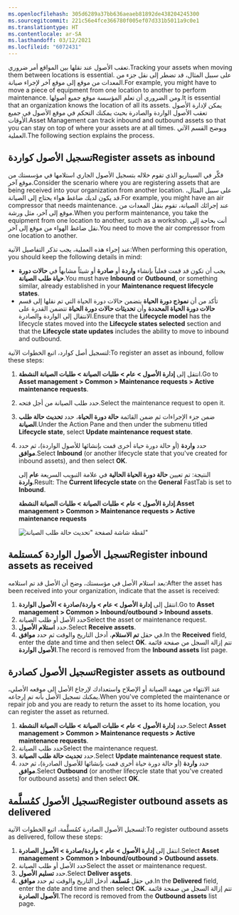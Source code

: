 ```yaml
---
ms.openlocfilehash: 305d6289a37bb636aeaeb81892de438204245300
ms.sourcegitcommit: 221c56e4fce366780f005ef07d331b5011a9c0e1
ms.translationtype: HT
ms.contentlocale: ar-SA
ms.lasthandoff: 03/12/2021
ms.locfileid: "6072431"
---
```

<span data-ttu-id="7afae-101">تعقب الأصول عند نقلها بين المواقع أمر ضروري.</span><span class="sxs-lookup"><span data-stu-id="7afae-101">Tracking your assets when moving them between locations is essential.</span></span> <span data-ttu-id="7afae-102">على سبيل المثال، قد تضطر إلى نقل جزء من المعدات من موقع إلى موقع آخر لإجراء صيانة.</span><span class="sxs-lookup"><span data-stu-id="7afae-102">For example, you might have to move a piece of equipment from one location to another to perform maintenance.</span></span> <span data-ttu-id="7afae-103">ومن الضروري أن تعلم المؤسسة موقع جميع أصولها.</span><span class="sxs-lookup"><span data-stu-id="7afae-103">It is essential that an organization knows the location of all its assets.</span></span> <span data-ttu-id="7afae-104">يمكن لإدارة الأصول تعقب الأصول الواردة والصادرة بحيث يمكنك التحكم في موقع الأصول في جميع الأوقات.</span><span class="sxs-lookup"><span data-stu-id="7afae-104">Asset Management can track inbound and outbound assets so that you can stay on top of where your assets are at all times.</span></span> <span data-ttu-id="7afae-105">ويوضح القسم الآتي العملية.</span><span class="sxs-lookup"><span data-stu-id="7afae-105">The following section explains the process.</span></span>

## <a name="register-assets-as-inbound"></a><span data-ttu-id="7afae-106">تسجيل الأصول كواردة</span><span class="sxs-lookup"><span data-stu-id="7afae-106">Register assets as inbound</span></span>
<span data-ttu-id="7afae-107">فكِّر في السيناريو الذي تقوم خلاله بتسجيل الأصول الجاري استلامها في مؤسستك من موقع آخر.</span><span class="sxs-lookup"><span data-stu-id="7afae-107">Consider the scenario where you are registering assets that are being received into your organization from another location.</span></span> <span data-ttu-id="7afae-108">على سبيل المثال، قد يكون لديك ضاغط هواء يحتاج إلى الصيانة.</span><span class="sxs-lookup"><span data-stu-id="7afae-108">For example, you might have an air compressor that needs maintenance.</span></span> <span data-ttu-id="7afae-109">عند إجرائك الصيانة، تقوم بنقل المعدات من موقع إلى آخر، مثل ورشة.</span><span class="sxs-lookup"><span data-stu-id="7afae-109">When you perform maintenance, you take the equipment from one location to another, such as a workshop.</span></span> <span data-ttu-id="7afae-110">أنت بحاجة إلى نقل ضاغط الهواء من موقع إلى آخر.</span><span class="sxs-lookup"><span data-stu-id="7afae-110">You need to move the air compressor from one location to another.</span></span> 

<span data-ttu-id="7afae-111">عند إجراء هذه العملية، يجب تذكر التفاصيل الآتية:</span><span class="sxs-lookup"><span data-stu-id="7afae-111">When performing this operation, you should keep the following details in mind:</span></span>

- <span data-ttu-id="7afae-112">يجب أن تكون قد قمت فعلياً بإنشاء **واردة** أو **صادرة** أو شيئاً مشابهاً في **حالات دورة حياة طلب الصيانة**.</span><span class="sxs-lookup"><span data-stu-id="7afae-112">You must have **Inbound** or **Outbound**, or something similar, already established in your **Maintenance request lifecycle states**.</span></span> 
- <span data-ttu-id="7afae-113">تأكد من أن **نموذج دورة الحياة** يتضمن حالات دورة الحياة التي تم نقلها إلى قسم **حالات دورة الحياة المحددة** وأن **تحديثات حالات دورة الحياة** تتضمن القدرة على الانتقال إلى الواردة والصادرة.</span><span class="sxs-lookup"><span data-stu-id="7afae-113">Ensure that the **Lifecycle model** has the lifecycle states moved into the **Lifecycle states selected** section and that the **Lifecycle state updates** includes the ability to move to inbound and outbound.</span></span>

<span data-ttu-id="7afae-114">لتسجيل أصل كوارد، اتبع الخطوات الآتية:</span><span class="sxs-lookup"><span data-stu-id="7afae-114">To register an asset as inbound, follow these steps:</span></span>

1.  <span data-ttu-id="7afae-115">انتقل إلى **إدارة الأصول > عام > طلبات الصيانة > طلبات الصيانة النشطة**.</span><span class="sxs-lookup"><span data-stu-id="7afae-115">Go to **Asset management > Common > Maintenance requests > Active maintenance requests**.</span></span>
2.  <span data-ttu-id="7afae-116">حدد طلب الصيانة من أجل فتحه.</span><span class="sxs-lookup"><span data-stu-id="7afae-116">Select the maintenance request to open it.</span></span>
3.  <span data-ttu-id="7afae-117">ضمن جزء الإجراءات ثم ضمن القائمة **حالة دورة الحياة**، حدد **تحديث حالة طلب الصيانة**.</span><span class="sxs-lookup"><span data-stu-id="7afae-117">Under the Action Pane and then under the submenu titled **Lifecycle state**, select **Update maintenance request state**.</span></span>
4.  <span data-ttu-id="7afae-118">حدد **واردة** (أو حالة دورة حياة أخرى قمت بإنشائها للأصول الواردة)، ثم حدد **موافق**.</span><span class="sxs-lookup"><span data-stu-id="7afae-118">Select **Inbound** (or another lifecycle state that you've created for inbound assets), and then select **OK**.</span></span> 

    <span data-ttu-id="7afae-119">النتيجة: تم تعيين **حالة دورة الحياة الحالية** في علامة التبويب السريعة **عام** إلى **واردة**.</span><span class="sxs-lookup"><span data-stu-id="7afae-119">Result: The **Current lifecycle state** on the **General** FastTab is set to **Inbound**.</span></span>

    <span data-ttu-id="7afae-120">**إدارة الأصول > عام > طلبات الصيانة > طلبات الصيانة النشطة**.</span><span class="sxs-lookup"><span data-stu-id="7afae-120">**Asset management > Common > Maintenance requests > Active maintenance requests**</span></span>

    ![لقطة شاشة لصفحة "تحديث حالة طلب الصيانة"](../media/inbound-ss.png)
 


## <a name="register-inbound-assets-as-received"></a><span data-ttu-id="7afae-122">تسجيل الأصول الواردة كمستلمة</span><span class="sxs-lookup"><span data-stu-id="7afae-122">Register inbound assets as received</span></span>
<span data-ttu-id="7afae-123">بعد استلام الأصل في مؤسستك، وضح أن الأصل قد تم استلامه:</span><span class="sxs-lookup"><span data-stu-id="7afae-123">After the asset has been received into your organization, indicate that the asset is received:</span></span>

1.   <span data-ttu-id="7afae-124">انتقل إلى **إدارة الأصول > عام > واردة/صادرة > الأصول الواردة**.</span><span class="sxs-lookup"><span data-stu-id="7afae-124">Go to **Asset management > Common > Inbound/outbound > Inbound assets**.</span></span>
2.  <span data-ttu-id="7afae-125">حدد الأصل أو طلب الصيانة</span><span class="sxs-lookup"><span data-stu-id="7afae-125">Select the asset or maintenance request.</span></span>
3.  <span data-ttu-id="7afae-126">حدد **استلام الأصول**.</span><span class="sxs-lookup"><span data-stu-id="7afae-126">Select **Receive assets**.</span></span>
4.  <span data-ttu-id="7afae-127">في حقل **تم الاستلام**، أدخل التاريخ والوقت ثم حدد **موافق**.</span><span class="sxs-lookup"><span data-stu-id="7afae-127">In the **Received** field, enter the date and time and then select **OK**.</span></span> <span data-ttu-id="7afae-128">تتم إزالة السجل من صفحة قائمة **الأصول الواردة**.</span><span class="sxs-lookup"><span data-stu-id="7afae-128">The record is removed from the **Inbound assets** list page.</span></span>

## <a name="register-assets-as-outbound"></a><span data-ttu-id="7afae-129">تسجيل الأصول كصادرة</span><span class="sxs-lookup"><span data-stu-id="7afae-129">Register assets as outbound</span></span>
<span data-ttu-id="7afae-130">عند الانتهاء من مهمة الصيانة أو الإصلاح واستعدادك لإرجاع الأصل إلى موقعه الأصلي، يمكنك تسجيل الأصل بأنه تم إرجاعه.</span><span class="sxs-lookup"><span data-stu-id="7afae-130">When you've completed the maintenance or repair job and you are ready to return the asset to its home location, you can register the asset as returned.</span></span>

1.  <span data-ttu-id="7afae-131">حدد **إدارة الأصول > عام > طلبات الصيانة > طلبات الصيانة النشطة**.</span><span class="sxs-lookup"><span data-stu-id="7afae-131">Select **Asset management > Common > Maintenance requests > Active maintenance requests**.</span></span>
2.  <span data-ttu-id="7afae-132">حدد طلب الصيانة</span><span class="sxs-lookup"><span data-stu-id="7afae-132">Select the maintenance request.</span></span>
3.  <span data-ttu-id="7afae-133">حدد **تحديث حالة طلب الصيانة**.</span><span class="sxs-lookup"><span data-stu-id="7afae-133">Select **Update maintenance request state**.</span></span>
4.  <span data-ttu-id="7afae-134">حدد **واردة** (أو حالة دورة حياة أخرى قمت بإنشائها للأصول الصادرة)، ثم حدد **موافق**.</span><span class="sxs-lookup"><span data-stu-id="7afae-134">Select **Outbound** (or another lifecycle state that you've created for outbound assets) and then select **OK**.</span></span>


## <a name="register-outbound-assets-as-delivered"></a><span data-ttu-id="7afae-135">تسجيل الأصول كمُسلَّمة</span><span class="sxs-lookup"><span data-stu-id="7afae-135">Register outbound assets as delivered</span></span>
<span data-ttu-id="7afae-136">لتسجيل الأصول الصادرة كمُسلَّمة، اتبع الخطوات الآتية:</span><span class="sxs-lookup"><span data-stu-id="7afae-136">To register outbound assets as delivered, follow these steps:</span></span>

1.  <span data-ttu-id="7afae-137">انتقل إلى **إدارة الأصول > عام > واردة/صادرة > الأصول الصادرة**.</span><span class="sxs-lookup"><span data-stu-id="7afae-137">Select **Asset management > Common > Inbound/outbound > Outbound assets**.</span></span>
2.  <span data-ttu-id="7afae-138">حدد الأصل أو طلب الصيانة</span><span class="sxs-lookup"><span data-stu-id="7afae-138">Select the asset or maintenance request.</span></span>
3.  <span data-ttu-id="7afae-139">حدد **تسليم الأصول**.</span><span class="sxs-lookup"><span data-stu-id="7afae-139">Select **Deliver assets**.</span></span>
4.  <span data-ttu-id="7afae-140">في حقل **مُسلَّمة**، أدخل التاريخ والوقت ثم حدد **موافق**.</span><span class="sxs-lookup"><span data-stu-id="7afae-140">In the **Delivered** field, enter the date and time and then select **OK**.</span></span> <span data-ttu-id="7afae-141">تتم إزالة السجل من صفحة قائمة **الأصول الصادرة**.</span><span class="sxs-lookup"><span data-stu-id="7afae-141">The record is removed from the **Outbound assets** list page.</span></span>

